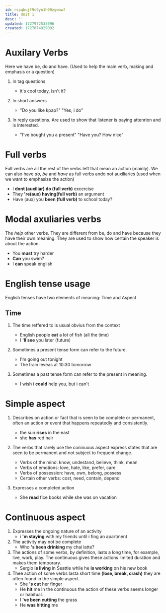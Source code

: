 ```yaml
---
id: rspqbujf9c9yn1h09zgwowf
title: Unit 1
desc: ''
updated: 1727972533096
created: 1727874929092
---
```

# Auxilary Verbs
Here we have be, do and have. (Used to help the main verb, making and emphasis or a question)
1. In tag questions
   - it's cool today, isn't it?

2. In short answers
   - "Do you like kpap?" "Yes, i do"

3. In reply questions. Are used to show that listener is paying attenrion and is interested.
   - "I've bought you a present" "Have you? How nice"

# Full verbs
Full verbs are all the rest of the verbs left that mean an action (mainly). We can also have _do_, _be_ and _have_ as full verbs ando not auxiliaries (used when we want to emphasize the action)
- I **dont (auxiliar) do (full verb)** excercise
- They **'re(aux) having(full verb)** an argument
- Have (aux) you **been (full verb)** to school today?

# Modal axuliaries verbs
The _help_ other verbs. They are different from be, do and have because they have their own meaning. They are used to show how certain the speaker is about the action.
- You **must** try harder
- **Can** you swim?
- I **can** speak english

# English tense usage
English tenses have two elements of meaning:
Time and Aspect

## Time
1. The time reffered to is usual obvius from the context
   - English people **eat** a lot of fish (all the time)
   - I **'ll see** you later (future)

2. Sometimes a present tense form can refer to the future.
   - I'm going out tonight
   - The train leveas at 10:30 tomorrow

3. Sometimes a past tense form can refer to the present in meaning.
   - I wish i **could** help you, but i can't

# Simple aspect 

1. Describes on action or fact that is seen to be complete or permanent, often an action or event that happens repeatedly and consistently.
   - the sun **rises** in the east
   - she **has** red hair

2. The verbs that rarely use the coninuous aspect express states that are seen to be permanent and not subject to frequent change.

   - Verbs of the mind: know, undestand, believe, think, mean
   - Verbs of emotions: love, hate, like, prefer, care
   - Verbs of possession: have, own, belong, possess
   - Certain other verbs: cost, need, contain, depend

3. Expresses a completed action
   - She **read** fice books while she was on vacation

# Continuous aspect
1. Expresses the ongoing nature of an activity
   - i **'m staying** with my friends until i fing an apartment
2. The activity may not be complete
   - Who **'s been drinking** my chai latte?
3. The actions of some verbs, by definition, lasts a long time, for example, live, work, play. The continuous gives these actions limited duration and makes them temporary.
   - Sergio **is living** in Seattle while he **is working** on his new book
4. Thee action of some verbs lasta short time **(lose, break, crash)** they are often found in the simple aspect.
   - She **'s cut** her finger 
   - He **hit** me
In the continuous the action of these verbs seems longer or habitual.
   - I **'ve been cutting** the grass
   - He **was hitting** me 